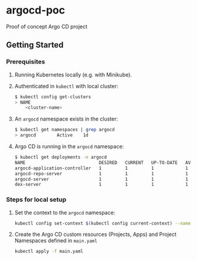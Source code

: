 # argocd-poc

Proof of concept Argo CD project

## Getting Started

### Prerequisites

1. Running Kubernetes locally (e.g. with Minikube).
1. Authenticated in `kubectl` with local cluster:

    ```sh
    $ kubectl config get-clusters
    > NAME
        <cluster-name>
    ```
1. An `argocd` namespace exists in the cluster:
    ```sh
    $ kubectl get namespaces | grep argocd
    > argocd        Active    1d
    ```
1. Argo CD is running in the `argocd` namespace:
    ```sh
    $ kubectl get deployments -n argocd
    NAME                            DESIRED   CURRENT   UP-TO-DATE   AVAILABLE   AGE
    argocd-application-controller   1         1         1            1           18d
    argocd-repo-server              1         1         1            1           18d
    argocd-server                   1         1         1            1           18d
    dex-server                      1         1         1            1           18d
    ```


### Steps for local setup

1. Set the context to the `argocd` namespace:

    ```sh
    kubectl config set-context $(kubectl config current-context) --namespace=argocd
    ```

1. Create the Argo CD custom resources (Projects, Apps) and Project Namespaces defined in `main.yaml`

    ```sh
    kubectl apply -f main.yaml
    ```